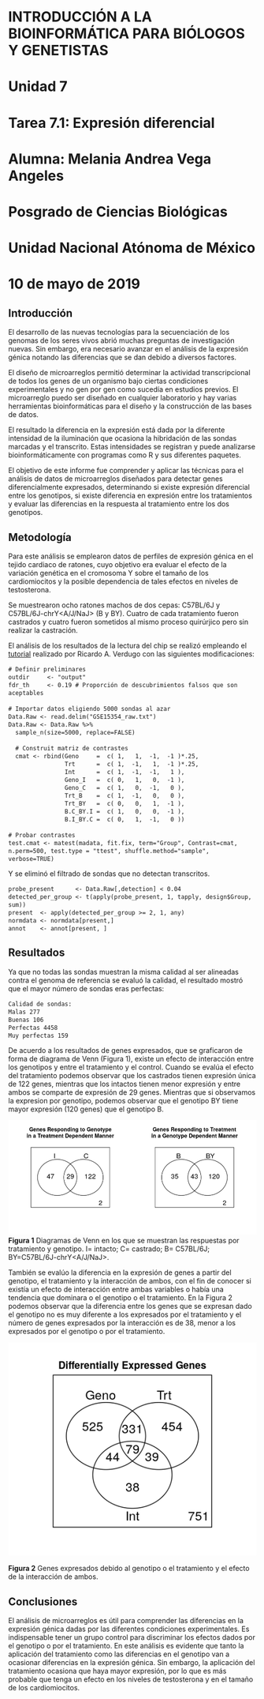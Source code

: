 # INTRODUCCIÓN A LA BIOINFORMÁTICA PARA BIÓLOGOS Y GENETISTAS
# Unidad 7
# Tarea 7.1: Expresión diferencial
# Alumna: Melania Andrea Vega Angeles
# Posgrado de Ciencias Biológicas
# Unidad Nacional Atónoma de México
# 10 de mayo de 2019


## Introducción
El desarrollo de las nuevas tecnologías para la secuenciación de los genomas de los seres vivos abrió muchas preguntas de investigación nuevas. Sin embargo, era necesario avanzar en el análisis de la expresión génica notando las diferencias que se dan debido a diversos factores.

El diseño de microarreglos permitió  determinar la actividad transcripcional de todos los genes de un organismo bajo ciertas condiciones experimentales y no gen por gen como sucedía en estudios previos. El microarreglo puedo ser diseñado en cualquier laboratorio y hay varias herramientas bioinformáticas para el diseño y la construcción de las bases de datos.

El resultado la diferencia en la expresión está dada por la diferente intensidad de la iluminación que ocasiona la hibridación de las sondas marcadas y el transcrito. Estas intensidades se registran y puede analizarse bioinformáticamente con programas como R y sus diferentes paquetes.

El objetivo de este informe fue comprender y aplicar las técnicas para el análisis de datos de microarreglos diseñados para detectar genes diferencialmente expresados, determinando si existe expresión diferencial entre los genotipos, si existe diferencia en expresión entre los tratamientos y evaluar las diferencias en la respuesta al tratamiento entre los dos genotipos.

## Metodología

 Para este análisis se emplearon datos de perfiles de expresión génica en el tejido cardiaco de ratones, cuyo objetivo era evaluar el efecto de la variación genética en el cromosoma Y sobre el tamaño de los cardiomiocitos y la posible dependencia de tales efectos en niveles de testosterona.

 Se muestrearon ocho ratones machos de dos cepas: C57BL/6J y C57BL/6J-chrY<A/J/NaJ> (B y BY). Cuatro de cada tratamiento fueron castrados y cuatro fueron sometidos al mismo proceso quirúrjico pero sin realizar la castración.

El análisis de los resultados de la lectura del chip se realizó empleando el [tutorial](https://github.com/AliciaMstt/BioinfinvRepro/blob/master/Unidad7/Tutorial_de_expresion_diferencial_en_R.md) realizado por Ricardo A. Verdugo con las siguientes modificaciones:
```
# Definir preliminares
outdir     <- "output"
fdr_th     <- 0.19 # Proporción de descubrimientos falsos que son aceptables

# Importar datos eligiendo 5000 sondas al azar
Data.Raw <- read.delim("GSE15354_raw.txt")
Data.Raw <- Data.Raw %>%
  sample_n(size=5000, replace=FALSE)

  # Construit matriz de contrastes
  cmat <- rbind(Geno     =  c( 1,   1,  -1,  -1 )*.25,
                Trt      =  c( 1,  -1,   1,  -1 )*.25,
                Int      =  c( 1,  -1,  -1,   1 ),
                Geno_I   =  c( 0,   1,   0,  -1 ),
                Geno_C   =  c( 1,   0,  -1,   0 ),
                Trt_B    =  c( 1,  -1,   0,   0 ),
                Trt_BY   =  c( 0,   0,   1,  -1 ),
                B.C_BY.I =  c( 1,   0,   0,  -1 ),
                B.I_BY.C =  c( 0,   1,  -1,   0 ))

# Probar contrastes
test.cmat <- matest(madata, fit.fix, term="Group", Contrast=cmat, n.perm=500, test.type = "ttest", shuffle.method="sample", verbose=TRUE)

```
Y se eliminó el filtrado de sondas que no detectan transcritos.
```
probe_present      <- Data.Raw[,detection] < 0.04
detected_per_group <- t(apply(probe_present, 1, tapply, design$Group, sum))
present  <- apply(detected_per_group >= 2, 1, any)
normdata <- normdata[present,]
annot    <- annot[present, ]
```

## Resultados
Ya que no todas las sondas muestran la misma calidad al ser alineadas contra el genoma de referencia se evaluó la calidad, el resultado mostró que el mayor número de sondas eras perfectas:

```
Calidad de sondas:
Malas 277
Buenas 106
Perfectas 4458
Muy perfectas 159
```
De acuerdo a los resultados de genes expresados, que se graficaron de forma de diagrama de Venn (Figura 1), existe un efecto de interacción entre los genotipos y entre el tratamiento y el control. Cuando se evalúa el efecto del tratamiento podemos observar que los castrados tienen expresión única de 122 genes, mientras que los intactos tienen menor expresión y entre ambos se comparte de expresión de 29 genes. Mientras que si observamos la expresion por genotipo, podemos observar que el genotipo BY tiene mayor expresión (120 genes) que el genotipo B.  


![textlink](https://github.com/Melcatus/Tareas_BioinfRepro2019_MAVA/blob/master/vennDiagram_Int.png)
**Figura 1** Diagramas de Venn en los que se muestran las respuestas por tratamiento y genotipo. I= intacto; C= castrado; B= C57BL/6J; BY=C57BL/6J-chrY<A/J/NaJ>.

También se evalúo la diferencia en la expresión de genes a partir del genotipo, el tratamiento y la interacción de ambos, con el fin de conocer si existía un efecto de interacción entre ambas variables o había una tendencia que dominara o el genotipo o el tratamiento. En la Figura 2 podemos observar que la diferencia entre los genes que se expresan dado el genotipo no es muy diferente a los expresados por el tratamiento y el número de genes expresados por la interacción es de 38, menor a los expresados por el genotipo o por el tratamiento.  

![textlink](https://github.com/Melcatus/Tareas_BioinfRepro2019_MAVA/blob/master/vennDiagram_DiffExprs.png)

**Figura 2** Genes expresados debido al genotipo o el tratamiento y el efecto de la interacción de ambos.

## Conclusiones

El análisis de microarreglos es útil para comprender las diferencias en la expresión génica dadas por las diferentes condiciones experimentales. Es indispensable tener un grupo control para discriminar los efectos dados por el genotipo o por el tratamiento. En este análisis es evidente que tanto la aplicación del tratamiento como las diferencias en el genotipo van a ocasionar diferencias en la expresión génica. Sin embargo, la aplicación del tratamiento ocasiona que haya mayor expresión, por lo que es más probable que tenga un efecto en los niveles de testosterona y en el tamaño de los cardiomiocitos. 
